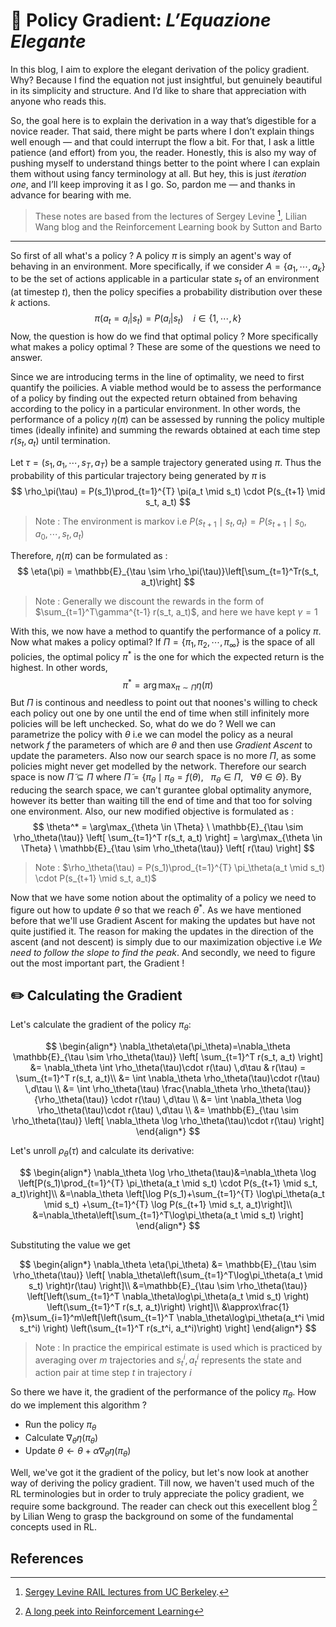 <script type="text/javascript">
  window.MathJax = {
    tex: {
      inlineMath: [['$', '$'], ['\\(', '\\)']],
      processEscapes: true,
      processEnvironments: true
    },
    options: {
      renderActions: {
        findScript: [10, function (doc) {
          // escape Markdown italics (*) inside math
          for (const script of document.querySelectorAll('script[type^="math/tex"]')) {
            script.text = script.text.replace(/\^([^\s^_{}\\])/g, '^{$1}');
          }
        }, '']
      }
    }
  };
</script>

<script async id="MathJax-script" src="https://cdn.jsdelivr.net/npm/mathjax@3/es5/tex-mml-chtml.js"></script>


# 🎯 Policy Gradient: *L’Equazione Elegante*

In this blog, I aim to explore the elegant derivation of the policy gradient. Why? Because I find the equation not just insightful, but genuinely beautiful in its simplicity and structure. And I’d like to share that appreciation with anyone who reads this.

So, the goal here is to explain the derivation in a way that’s digestible for a novice reader. That said, there might be parts where I don’t explain things well enough — and that could interrupt the flow a bit. For that, I ask a little patience (and effort) from you, the reader. Honestly, this is also my way of pushing myself to understand things better to the point where I can explain them without using fancy terminology at all. But hey, this is just *iteration one*, and I’ll keep improving it as I go. So, pardon me — and thanks in advance for bearing with me. 

>These notes are based from the lectures of Sergey Levine [^1], Lilian Wang blog and the Reinforcement Learning book by Sutton and Barto

---

So first of all what's a policy ? A policy $\pi$ is simply an agent's way of behaving in an environment. More specifically, if we consider $A = \{a_1, \cdots, a_k\}$ to be the set of actions applicable in a particular state $s_t$ of an environment (at timestep $t$), then the policy specifies a probability distribution over these $k$ actions. 
$$
\pi(a_t=a_i|s_t)=P(a_i|s_t) \ \ \ \ i\in\{1, \cdots, k\}
$$
Now, the question is how do we find that optimal policy ? More specifically what makes a policy optimal ? These are some of the questions we need to answer. 

Since we are introducing terms in the line of optimality, we need to first quantify the poilicies. A viable method would be to assess the performance of a policy by finding out the expected return obtained from behaving according to the policy in a particular environment. In other words, the performance of a policy $\eta(\pi)$ can be assessed by running the policy multiple times (ideally infinite) and summing the rewards obtained at each time step $r(s_t, a_t)$ until termination. 

Let $\tau = (s_1, a_1, \cdots, s_T, a_T)$ be a sample trajectory generated using $\pi$. Thus the probability of this particular trajectory being generated by $\pi$ is 
$$
\rho_\pi(\tau) = P(s_1)\prod_{t=1}^{T} \pi(a_t \mid s_t) \cdot P(s_{t+1} \mid s_t, a_t)
$$
> Note : The environment is markov i.e $P(s_{t+1}\mid s_t, a_t)=P(s_{t+1}\mid s_0, a_0, \cdots, s_t, a_t)$

Therefore, $\eta(\pi)$ can be formulated as :
$$
\eta(\pi) = \mathbb{E}_{\tau \sim \rho_\pi(\tau)}\left[\sum_{t=1}^Tr(s_t, a_t)\right]
$$
> Note : Generally we discount the rewards in the form of $\sum_{t=1}^T\gamma^{t-1} r(s_t, a_t)$, and here we have kept $\gamma=1$

With this, we now have a method to quantify the performance of a policy $\pi$. Now what makes a policy optimal? If $\Pi=\{\pi_1, \pi_2, \cdots, \pi_\infty \}$ is the space of all policies, the optimal policy $\pi^\ast$ is the one for which the expected return is the highest. In other words,
$$
\pi^\ast = \arg \max_{\pi\sim \Pi} \eta(\pi)
$$
But $\Pi$ is continous and needless to point out that noones's willing to check each policy out one by one until the end of time when still infinitely more  policies will be left unchecked. So, what do we do ? Well we can parametrize the policy with $\theta$ i.e we can model the policy as a neural network $f$ the parameters of which are $\theta$ and then use *Gradient Ascent* to update the parameters. Also now our search space is no more $\Pi$, as some policies might never get modelled by the network. Therefore our search space is now $\tilde{\Pi}\subseteq \Pi$ where $\tilde{\Pi} = \{\pi_\theta\mid \pi_\theta = f(\theta) , \ \ \ \pi_\theta \in \Pi, \ \ \ \forall \theta \in \Theta \}$. By reducing the search space, we can't gurantee global optimality anymore, however its better than waiting till the end of time and that too for solving one environment. Also, our new modified objective is formulated as :
$$
\theta^* = \arg\max_{\theta \in \Theta} \ \mathbb{E}_{\tau \sim \rho_\theta(\tau)} \left[ \sum_{t=1}^T r(s_t, a_t) \right] = \arg\max_{\theta \in \Theta} \ \mathbb{E}_{\tau \sim \rho_\theta(\tau)} \left[ r(\tau) \right]
$$
>Note : $\rho_\theta(\tau) = P(s_1)\prod_{t=1}^{T} \pi_\theta(a_t \mid s_t) \cdot P(s_{t+1} \mid s_t, a_t)$

Now that we have some notion about the optimality of a policy we need to figure out how to update $\theta$ so that we reach $\theta^\ast$. As we have mentioned before that we'll use Gradient Ascent for making the updates but have not quite justified it. The reason for making the updates in the direction of the ascent (and not descent) is simply due to our maximization objective i.e *We need to follow the slope to find the peak*. And secondly, we need to figure out the most important part, the Gradient !



## ✏️ Calculating the Gradient

Let's calculate the gradient of the policy $\pi_\theta$:

$$
\begin{align*}
\nabla_\theta\eta(\pi_\theta)=\nabla_\theta \mathbb{E}_{\tau \sim \rho_\theta(\tau)} \left[ \sum_{t=1}^T r(s_t, a_t) \right] &= \nabla_\theta \int \rho_\theta(\tau)\cdot r(\tau) \,d\tau & r(\tau) =  \sum_{t=1}^T r(s_t, a_t)\\
&= \int \nabla_\theta \rho_\theta(\tau)\cdot r(\tau) \,d\tau \\
&= \int \rho_\theta(\tau) \frac{\nabla_\theta \rho_\theta(\tau)}{\rho_\theta(\tau)} \cdot r(\tau) \,d\tau \\
&= \int \nabla_\theta \log \rho_\theta(\tau)\cdot r(\tau) \,d\tau \\
&= \mathbb{E}_{\tau \sim \rho_\theta(\tau)} \left[ \nabla_\theta \log \rho_\theta(\tau)\cdot r(\tau) \right]
\end{align*}
$$

Let's unroll $\rho_\theta(\tau)$ and calculate its derivative:

$$
\begin{align*}
\nabla_\theta \log \rho_\theta(\tau)&=\nabla_\theta \log \left[P(s_1)\prod_{t=1}^{T} \pi_\theta(a_t \mid s_t) \cdot P(s_{t+1} \mid s_t, a_t)\right]\\
&=\nabla_\theta \left[\log P(s_1)+\sum_{t=1}^{T} \log\pi_\theta(a_t \mid s_t) +\sum_{t=1}^{T} \log P(s_{t+1} \mid s_t, a_t)\right]\\
&=\nabla_\theta\left[\sum_{t=1}^T\log\pi_\theta(a_t \mid s_t) \right]
\end{align*}
$$

Substituting the value we get 

$$
\begin{align*}
\nabla_\theta \eta(\pi_\theta)
&= \mathbb{E}_{\tau \sim \rho_\theta(\tau)} \left[ \nabla_\theta\left(\sum_{t=1}^T\log\pi_\theta(a_t \mid s_t) \right)r(\tau) \right]\\
&=\mathbb{E}_{\tau \sim \rho_\theta(\tau)} \left[\left(\sum_{t=1}^T \nabla_\theta\log\pi_\theta(a_t \mid s_t) \right) \left(\sum_{t=1}^T r(s_t, a_t)\right) \right]\\
&\approx\frac{1}{m}\sum_{i=1}^m\left[\left(\sum_{t=1}^T \nabla_\theta\log\pi_\theta(a_t^i \mid s_t^i) \right) \left(\sum_{t=1}^T r(s_t^i, a_t^i)\right) \right]
\end{align*}
$$
> Note : In practice the empirical estimate is used which is practiced by averaging over $m$ trajectories and $s_t^i, a_t^i$ represents the state and action pair at time step $t$ in trajectory $i$

So there we have it, the gradient of the performance of the policy $\pi_\theta$. How do we implement this algorithm ? 
- Run the policy $\pi_\theta$
- Calculate $\nabla_\theta \eta(\pi_\theta)$
- Update $\theta \leftarrow \theta + \alpha \nabla_\theta \eta(\pi_\theta)$

Well, we've got it the gradient of the policy, but let's now look at another way of deriving the policy gradient. Till now, we haven't used much of the RL terminologies but in order to truly appreciate the policy gradient, we require some background. The reader can check out this execellent blog [^2] by Lilian Weng to grasp the background on some of the fundamental concepts used in RL. 

## References

[^1]: [Sergey Levine RAIL lectures from UC Berkeley](https://rail.eecs.berkeley.edu/deeprlcourse/).
[^2]:[A long peek into Reinforcement Learning](https://lilianweng.github.io/posts/2018-02-19-rl-overview/)

